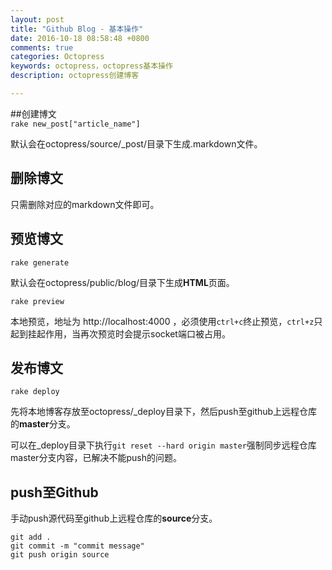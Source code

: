 ```yaml
---
layout: post
title: "Github Blog - 基本操作"
date: 2016-10-18 08:58:48 +0800
comments: true
categories: Octopress
keywords: octopress，octopress基本操作
description: octopress创建博客

---
```

##创建博文  
`rake new_post["article_name"]`

默认会在octopress/source/_post/目录下生成.markdown文件。  

## 删除博文

只需删除对应的markdown文件即可。

<!--more-->

## 预览博文

`rake generate `  

默认会在octopress/public/blog/目录下生成**HTML**页面。

`rake preview`  

本地预览，地址为 http://localhost:4000 ，必须使用`ctrl+c`终止预览，`ctrl+z`只起到挂起作用，当再次预览时会提示socket端口被占用。  

## 发布博文

`rake deploy`  

先将本地博客存放至octopress/_deploy目录下，然后push至github上远程仓库的**master**分支。

可以在_deploy目录下执行`git reset --hard origin master`强制同步远程仓库master分支内容，已解决不能push的问题。  

## push至Github

手动push源代码至github上远程仓库的**source**分支。

```
git add .
git commit -m "commit message"
git push origin source
```